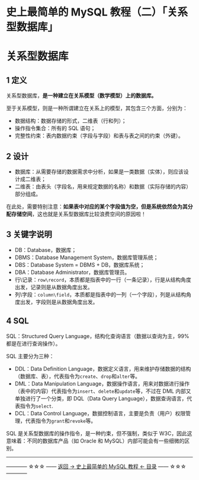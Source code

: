 # 史上最简单的 MySQL 教程（二）「关系型数据库」

关系型数据库
======

1 定义
----
关系型数据库，**是一种建立在关系模型（数学模型）上的数据库。**

至于关系模型，则是一种所谓建立在关系上的模型，其包含三个方面，分别为：

 - 数据结构：数据存储的形式，二维表（行和列）；
 - 操作指令集合：所有的 SQL 语句；
 - 完整性约束：表内数据约束（字段与字段）和表与表之间的约束（外键）。

2 设计
----

 - 数据库：从需要存储的数据需求中分析，如果是一类数据（实体），则应该设计成二维表；
 - 二维表：由表头（字段名，用来规定数据的名称）和数据（实际存储的内容）部分组成。

在此处，需要特别注意：**如果表中对应的某个字段值为空，但是系统依然会为其分配存储空间**，这也就是关系型数据库比较浪费空间的原因啦！

3 关键字说明
-------

 - DB：Database，数据库；
 - DBMS：Database Management System，数据库管理系统；
 - DBS：Database System = DBMS + DB，数据库系统；
 - DBA：Database Administrator，数据库管理员。
 - 行\记录：`row\record`，本质都是指表中的一行（一条记录），行是从结构角度出发，记录则是从数据角度出发。
 - 列\字段：`column\field`，本质都是指表中的一列（一个字段），列是从结构角度出发，字段则是从数据角度出发。

4 SQL
-----

SQL：Structured Query Language，结构化查询语言（数据以查询为主，99% 都是在进行查询操作）。

SQL 主要分为三种：

 - DDL：Data Definition Language，数据定义语言，用来维护存储数据的结构（数据库、表），代表指令为`create`、`drop`和`alter`等。
 - DML：Data Manipulation Language，数据操作语言，用来对数据进行操作（表中的内容）代表指令为`insert`、`delete`和`update`等，不过在 DML 内部又单独进行了一个分类，即 DQL（Data Query Language），数据查询语言，代表指令为`select`.
 - DCL：Data Control Language，数据控制语言，主要是负责（用户）权限管理，代表指令为`grant`和`revoke`等。

SQL 是关系型数据库的操作指令，是一种约束，但不强制，类似于 W3C，因此这意味着：不同的数据库产品（如 Oracle 和 MySQL）内部可能会有一些细微的区别。

----------
———— ☆☆☆ —— [返回 -> 史上最简单的 MySQL 教程 <- 目录](https://github.com/guobinhit/mysql-tutorial/blob/master/README.md) —— ☆☆☆ ————
